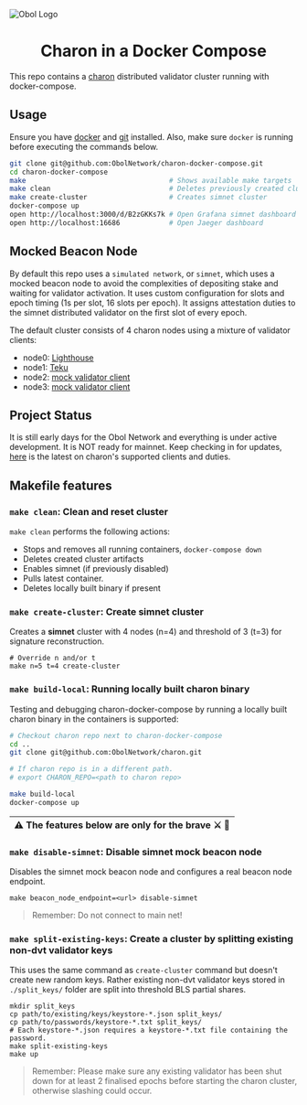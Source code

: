 ![Obol Logo](https://obol.tech/obolnetwork.png)

<h1 align="center">Charon in a Docker Compose</h1>

This repo contains a [charon](https://github.com/ObolNetwork/charon) distributed validator cluster running with docker-compose.

## Usage

Ensure you have [docker](https://docs.docker.com/engine/install/) and [git](https://git-scm.com/downloads) installed. Also, make sure `docker` is running before executing the commands below.

```sh
git clone git@github.com:ObolNetwork/charon-docker-compose.git
cd charon-docker-compose
make                                   # Shows available make targets
make clean                             # Deletes previously created cluster
make create-cluster                    # Creates simnet cluster
docker-compose up
open http://localhost:3000/d/B2zGKKs7k # Open Grafana simnet dashboard
open http://localhost:16686            # Open Jaeger dashboard
```

## Mocked Beacon Node

By default this repo uses a `simulated network`, or `simnet`, which uses a mocked beacon node to avoid the complexities of depositing stake and waiting for validator activation.
It uses custom configuration for slots and epoch timing (1s per slot, 16 slots per epoch). It assigns attestation duties to the simnet 
distributed validator on the first slot of every epoch.

The default cluster consists of 4 charon nodes using a mixture of validator clients:
- node0: [Lighthouse](https://github.com/sigp/lighthouse)
- node1: [Teku](https://github.com/ConsenSys/teku)
- node2: [mock validator client](https://github.com/ObolNetwork/charon/tree/main/testutil/validatormock)
- node3: [mock validator client](https://github.com/ObolNetwork/charon/tree/main/testutil/validatormock)

## Project Status

It is still early days for the Obol Network and everything is under active development. 
It is NOT ready for mainnet. 
Keep checking in for updates, [here](https://github.com/ObolNetwork/charon/#supported-consensus-layer-clients) is the latest on charon's supported clients and duties.

## Makefile features

### `make clean`: Clean and reset cluster

`make clean` performs the following actions:
- Stops and removes all running containers, `docker-compose down` 
- Deletes created cluster artifacts
- Enables simnet (if previously disabled)
- Pulls latest container.
- Deletes locally built binary if present

### `make create-cluster`: Create simnet cluster

Creates a **simnet** cluster with 4 nodes (n=4) and threshold of 3 (t=3) for signature reconstruction.

```
# Override n and/or t
make n=5 t=4 create-cluster
```

### `make build-local`: Running locally built charon binary 

Testing and debugging charon-docker-compose by running a locally built charon binary in the containers is supported: 
```sh
# Checkout charon repo next to charon-docker-compose
cd ..
git clone git@github.com:ObolNetwork/charon.git

# If charon repo is in a different path.
# export CHARON_REPO=<path to charon repo>  

make build-local
docker-compose up
```

| ⚠️ The features below are only for the brave ⚔️ 🐉 |
|----------------------------------------------------|

### `make disable-simnet`: Disable simnet mock beacon node

Disables the simnet mock beacon node and configures a real beacon node endpoint.

```
make beacon_node_endpoint=<url> disable-simnet
```


> Remember: Do not connect to main net! 

### `make split-existing-keys`: Create a cluster by splitting existing non-dvt validator keys

This uses the same command as `create-cluster` command but doesn't create new random keys. 
Rather existing non-dvt validator keys stored in `./split_keys/` folder are split into threshold BLS partial shares.

```
mkdir split_keys
cp path/to/existing/keys/keystore-*.json split_keys/
cp path/to/passwords/keystore-*.txt split_keys/
# Each keystore-*.json requires a keystore-*.txt file containing the password.
make split-existing-keys
make up
```

> Remember: Please make sure any existing validator has been shut down for
> at least 2 finalised epochs before starting the charon cluster,
> otherwise slashing could occur.
